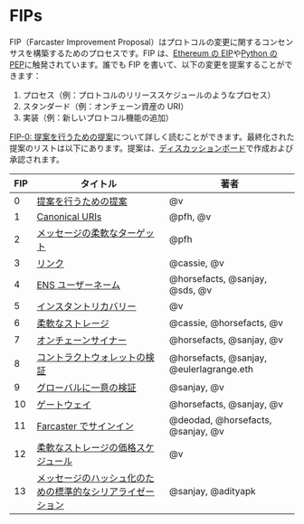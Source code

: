 # FIPs

FIP（Farcaster Improvement Proposal）はプロトコルの変更に関するコンセンサスを構築するためのプロセスです。FIP は、[Ethereum の EIP](https://eips.ethereum.org/EIPS/eip-1)や[Python の PEP](https://peps.python.org/pep-0001/)に触発されています。誰でも FIP を書いて、以下の変更を提案することができます：

1. プロセス（例：プロトコルのリリーススケジュールのようなプロセス）
2. スタンダード（例：オンチェーン資産の URI）
3. 実装（例：新しいプロトコル機能の追加）

[FIP-0: 提案を行うための提案](https://github.com/farcasterxyz/protocol/discussions/82)について詳しく読むことができます。最終化された提案のリストは以下にあります。提案は、[ディスカッションボード](https://github.com/farcasterxyz/protocol/discussions/categories/fip-stage-4-finalized)で作成および承認されます。

| FIP | タイトル                                                                                                              | 著者                                     |
| --- | --------------------------------------------------------------------------------------------------------------------- | ---------------------------------------- |
| 0   | [提案を行うための提案](https://github.com/farcasterxyz/protocol/discussions/82)                                       | @v                                       |
| 1   | [Canonical URIs](https://github.com/farcasterxyz/protocol/discussions/72)                                             | @pfh, @v                                 |
| 2   | [メッセージの柔軟なターゲット](https://github.com/farcasterxyz/protocol/discussions/71)                               | @pfh                                     |
| 3   | [リンク](https://github.com/farcasterxyz/protocol/discussions/85)                                                     | @cassie, @v                              |
| 4   | [ENS ユーザーネーム](https://github.com/farcasterxyz/protocol/discussions/90)                                         | @horsefacts, @sanjay, @sds, @v           |
| 5   | [インスタントリカバリー](https://github.com/farcasterxyz/protocol/discussions/100)                                    | @v                                       |
| 6   | [柔軟なストレージ](https://github.com/farcasterxyz/protocol/discussions/98)                                           | @cassie, @horsefacts, @v                 |
| 7   | [オンチェーンサイナー](https://github.com/farcasterxyz/protocol/discussions/103)                                      | @horsefacts, @sanjay, @v                 |
| 8   | [コントラクトウォレットの検証](https://github.com/farcasterxyz/protocol/discussions/109)                              | @horsefacts, @sanjay, @eulerlagrange.eth |
| 9   | [グローバルに一意の検証](https://github.com/farcasterxyz/protocol/discussions/114)                                    | @sanjay, @v                              |
| 10  | [ゲートウェイ](https://github.com/farcasterxyz/protocol/discussions/133)                                              | @horsefacts, @sanjay, @v                 |
| 11  | [Farcaster でサインイン](https://github.com/farcasterxyz/protocol/discussions/110)                                    | @deodad, @horsefacts, @sanjay, @v        |
| 12  | [柔軟なストレージの価格スケジュール](https://github.com/farcasterxyz/protocol/discussions/126)                        | @v                                       |
| 13  | [メッセージのハッシュ化のための標準的なシリアライゼーション](https://github.com/farcasterxyz/protocol/discussions/87) | @sanjay, @adityapk                       |
